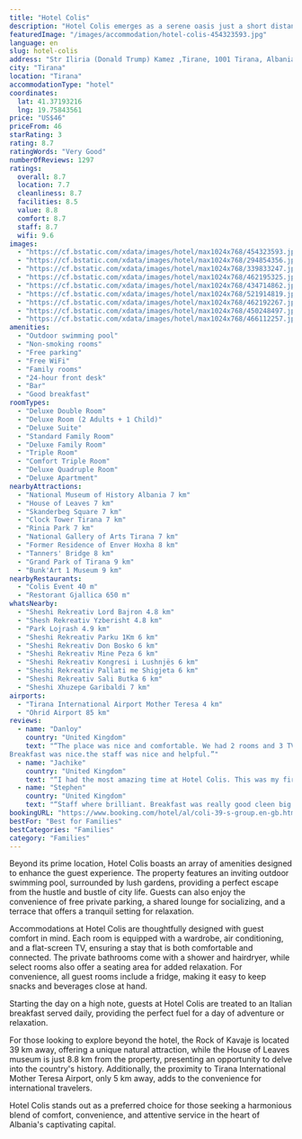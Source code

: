```yaml
---
title: "Hotel Colis"
description: "Hotel Colis emerges as a serene oasis just a short distance from the vibrant heart of Tirana."
featuredImage: "/images/accommodation/hotel-colis-454323593.jpg"
language: en
slug: hotel-colis
address: "Str Iliria (Donald Trump) Kamez ,Tirane, 1001 Tirana, Albania"
city: "Tirana"
location: "Tirana"
accommodationType: "hotel"
coordinates:
  lat: 41.37193216
  lng: 19.75843561
price: "US$46"
priceFrom: 46
starRating: 3
rating: 8.7
ratingWords: "Very Good"
numberOfReviews: 1297
ratings:
  overall: 8.7
  location: 7.7
  cleanliness: 8.7
  facilities: 8.5
  value: 8.8
  comfort: 8.7
  staff: 8.7
  wifi: 9.6
images:
  - "https://cf.bstatic.com/xdata/images/hotel/max1024x768/454323593.jpg?k=a55da5c227a89f6eee1f7dcc82a3c51946150d645935657a6033e8d961f1917f&o=&hp=1"
  - "https://cf.bstatic.com/xdata/images/hotel/max1024x768/294854356.jpg?k=868c1d6474239ec6c2a204fd702823790b38fe5be98601237fbcbfbaca3cc714&o=&hp=1"
  - "https://cf.bstatic.com/xdata/images/hotel/max1024x768/339833247.jpg?k=349c2f5bc84802e8b48b76db0f014efd286c970dd5e32b75c64b3c9826f9d13e&o=&hp=1"
  - "https://cf.bstatic.com/xdata/images/hotel/max1024x768/462195325.jpg?k=b4580b035ec31aedc43f75018774b9f1fa64c4b691b89ee087927fb84de8ba35&o=&hp=1"
  - "https://cf.bstatic.com/xdata/images/hotel/max1024x768/434714862.jpg?k=6190c3adb4ffa3bb7076d0bc8874dc763e46e73891aa8c6eb32bafb6793c168e&o=&hp=1"
  - "https://cf.bstatic.com/xdata/images/hotel/max1024x768/521914819.jpg?k=4e3003f1a62f8c67c5a90d5c1ef003cfa1b6f4e901728fa828422d08e1273b6b&o=&hp=1"
  - "https://cf.bstatic.com/xdata/images/hotel/max1024x768/462192267.jpg?k=7c8c9d248624c91962151d7eab5e409225b664f2c109fae0c03496d67db68138&o=&hp=1"
  - "https://cf.bstatic.com/xdata/images/hotel/max1024x768/450248497.jpg?k=cdbee7472f9a0a9ef1125649973f491873a683d8f908a6b13ad6e9f0500dcf5e&o=&hp=1"
  - "https://cf.bstatic.com/xdata/images/hotel/max1024x768/466112257.jpg?k=c072702998c20cfc68731ec41123591dcaa9a6dfd343e5941a5d046082fd46cd&o=&hp=1"
amenities:
  - "Outdoor swimming pool"
  - "Non-smoking rooms"
  - "Free parking"
  - "Free WiFi"
  - "Family rooms"
  - "24-hour front desk"
  - "Bar"
  - "Good breakfast"
roomTypes:
  - "Deluxe Double Room"
  - "Deluxe Room (2 Adults + 1 Child)"
  - "Deluxe Suite"
  - "Standard Family Room"
  - "Deluxe Family Room"
  - "Triple Room"
  - "Comfort Triple Room"
  - "Deluxe Quadruple Room"
  - "Deluxe Apartment"
nearbyAttractions:
  - "National Museum of History Albania 7 km"
  - "House of Leaves 7 km"
  - "Skanderbeg Square 7 km"
  - "Clock Tower Tirana 7 km"
  - "Rinia Park 7 km"
  - "National Gallery of Arts Tirana 7 km"
  - "Former Residence of Enver Hoxha 8 km"
  - "Tanners' Bridge 8 km"
  - "Grand Park of Tirana 9 km"
  - "Bunk'Art 1 Museum 9 km"
nearbyRestaurants:
  - "Colis Event 40 m"
  - "Restorant Gjallica 650 m"
whatsNearby:
  - "Sheshi Rekreativ Lord Bajron 4.8 km"
  - "Shesh Rekreativ Yzberisht 4.8 km"
  - "Park Lojrash 4.9 km"
  - "Sheshi Rekreativ Parku 1Km 6 km"
  - "Sheshi Rekreativ Don Bosko 6 km"
  - "Sheshi Rekreativ Mine Peza 6 km"
  - "Sheshi Rekreativ Kongresi i Lushnjës 6 km"
  - "Sheshi Rekreativ Pallati me Shigjeta 6 km"
  - "Sheshi Rekreativ Sali Butka 6 km"
  - "Sheshi Xhuzepe Garibaldi 7 km"
airports:
  - "Tirana International Airport Mother Teresa 4 km"
  - "Ohrid Airport 85 km"
reviews:
  - name: "Danloy"
    country: "United Kingdom"
    text: "“The place was nice and comfortable. We had 2 rooms and 3 TV 1 in each room including hall.
Breakfast was nice.the staff was nice and helpful.”"
  - name: "Jachike"
    country: "United Kingdom"
    text: "“I had the most amazing time at Hotel Colis. This was my first solo trip and I must say I absolutely loved my stay. My hotel room alone gave me so much joy, the staff were friendly and helpful, Breakfast was sumptuous, and everywhere was neat and...”"
  - name: "Stephen"
    country: "United Kingdom"
    text: "“Staff where brilliant. Breakfast was really good cleen big bedroom this place is excellent”"
bookingURL: "https://www.booking.com/hotel/al/coli-39-s-group.en-gb.html?aid=8035640"
bestFor: "Best for Families"
bestCategories: "Families"
category: "Families"
---
```


Beyond its prime location, Hotel Colis boasts an array of amenities designed to enhance the guest experience. The property features an inviting outdoor swimming pool, surrounded by lush gardens, providing a perfect escape from the hustle and bustle of city life. Guests can also enjoy the convenience of free private parking, a shared lounge for socializing, and a terrace that offers a tranquil setting for relaxation.

Accommodations at Hotel Colis are thoughtfully designed with guest comfort in mind. Each room is equipped with a wardrobe, air conditioning, and a flat-screen TV, ensuring a stay that is both comfortable and connected. The private bathrooms come with a shower and hairdryer, while select rooms also offer a seating area for added relaxation. For convenience, all guest rooms include a fridge, making it easy to keep snacks and beverages close at hand.

Starting the day on a high note, guests at Hotel Colis are treated to an Italian breakfast served daily, providing the perfect fuel for a day of adventure or relaxation. 

For those looking to explore beyond the hotel, the Rock of Kavaje is located 39 km away, offering a unique natural attraction, while the House of Leaves museum is just 8.8 km from the property, presenting an opportunity to delve into the country's history. Additionally, the proximity to Tirana International Mother Teresa Airport, only 5 km away, adds to the convenience for international travelers.

Hotel Colis stands out as a preferred choice for those seeking a harmonious blend of comfort, convenience, and attentive service in the heart of Albania's captivating capital.